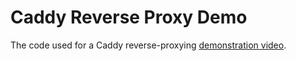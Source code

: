 Caddy Reverse Proxy Demo
========================

The code used for a Caddy reverse-proxying 
[demonstration video](https://www.youtube.com/watch?v=oCffPqw_8xg).
